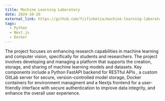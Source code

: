 ```yaml
---
title: Machine Learning Laboratory
date: 2024-10-26
external_link: https://github.com/fiifinketia/machine-learning-laboratory
tags:
  - Python
  - Next.js
  - Docker
---
```


The project focuses on enhancing research capabilities in machine learning and computer vision, specifically for students and researchers. The project involves developing and managing a platform that supports the creation, storage, and sharing of machine learning models and datasets. Key components include a Python FastAPI backend for RESTful APIs , a custom GitLab server for secure, version-controlled model storage, Docker containers for environment managment and a Nextjs frontend for a user- friendly interface with secure authentication to improve data integrity, and enhance the overall user experience.

<!--more-->

